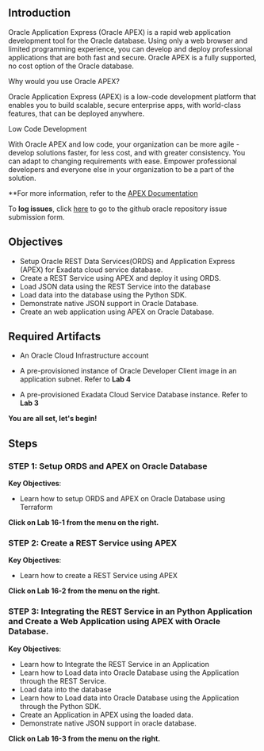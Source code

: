 ## Introduction


Oracle Application Express (Oracle APEX) is a rapid web application development tool for the Oracle database. Using only a web browser and limited programming experience, you can develop and deploy professional applications that are both fast and secure. Oracle APEX is a fully supported, no cost option of the Oracle database.

Why would you use Oracle APEX?

Oracle Application Express (APEX) is a low-code development platform that enables you to build scalable, secure enterprise apps, with world-class features, that can be deployed anywhere.

Low Code Development

With Oracle APEX and low code, your organization can be more agile - develop solutions faster, for less cost, and with greater consistency. You can adapt to changing requirements with ease. Empower professional developers and everyone else in your organization to be a part of the solution.

**For more information, refer to the [APEX Documentation](https://apex.oracle.com/en/platform/low-code/)

To **log issues**, click [here](https://github.com/oracle/learning-library/issues/new) to go to the github oracle repository issue submission form.

## Objectives

- Setup Oracle REST Data Services(ORDS) and Application Express (APEX) for Exadata cloud service database.
- Create a REST Service using APEX and deploy it using ORDS.
- Load JSON data using the REST Service into the database
- Load data into the database using the Python SDK.
- Demonstrate native JSON support in Oracle Database.
- Create an web application using APEX on Oracle Database.


## Required Artifacts

- An Oracle Cloud Infrastructure account

- A pre-provisioned instance of Oracle Developer Client image in an application subnet. Refer to **Lab 4**

- A pre-provisioned Exadata Cloud Service Database instance. Refer to **Lab 3**

**You are all set, let's begin!**

## Steps

### **STEP 1: Setup ORDS and APEX on Oracle Database**

**Key Objectives**:

- Learn how to setup ORDS and APEX on Oracle Database using Terraform

**Click on Lab 16-1 from the menu on the right.**

### **STEP 2: Create a REST Service using APEX**

**Key Objectives**:

- Learn how to create a REST Service using APEX

**Click on Lab 16-2 from the menu on the right.**

### **STEP 3: Integrating the REST Service in an Python Application and Create a Web Application using APEX with Oracle Database.**

**Key Objectives**:

- Learn how to Integrate the REST Service in an Application
- Learn how to Load data into Oracle Database using the Application through the REST Service.
- Load data into the database
- Learn how to Load data into Oracle Database using the Application through the Python SDK.
- Create an Application in APEX using the loaded data.
- Demonstrate native JSON support in oracle database.


**Click on Lab 16-3 from the menu on the right.**
